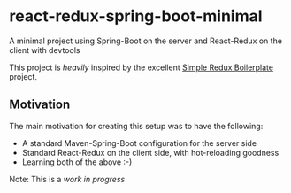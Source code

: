 # react-redux-spring-boot-minimal
A minimal project using Spring-Boot on the server and React-Redux on the client with devtools

This project is *heavily* inspired by the excellent 
[Simple Redux Boilerplate](https://github.com/tsaiDavid/simple-redux-boilerplate) project.

## Motivation

The main motivation for creating this setup was to have the following:

 * A standard Maven-Spring-Boot configuration for the server side
 * Standard React-Redux on the client side, with hot-reloading goodness
 * Learning both of the above :-)

 
Note: This is a *work in progress*